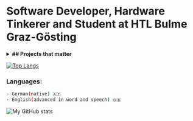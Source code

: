 # Software Developer, Hardware Tinkerer and Student at HTL Bulme Graz-Gösting

<details>
  <br />  
  <summary><b> ## Projects that matter</b></summary>
    ```bash
    - WikiSUM; Desktop Tkinter-Python-App summarizes wikipedia articles and you can ask an english question answering model about the context
    - Simplemath; train your brain with semi-random basic arithmetic operations
    - rpi4-conf; setup configs for usage as a desktop personal computer
    - b64-encryptPWA; a progressive safari Webapp that utilizes a tweaked version of base64 to encrypt and decrypt strings/messages
    - mkdeb; build .deb packages in seconds with this script
    - passgen; generate random strings/passwords with the linux u/random api
    - zxfetch; neofetch but faster and maxfetch but with less overhead
    - gofluentlycalculator or gocalc for short; is a cli-only calculator written in go that works concurrent and is customizable with a .json config format
    - WebTerminal; an experiment about permissions of the go os lib with an html frontend to type in cmds (use is NOT recommended!)
    - clock; attempt to build a cli-clock application - still a work in progress
    ```
</details>

[![Top Langs](https://github-readme-stats.vercel.app/api/top-langs/?username=666hwll&show_icons=true&theme=tokyonight)](https://github.com/anuraghazra/github-readme-stats)

### Languages:
```bash
- German(native) 🇦🇹
- English(advanced in word and speech) 🇬🇧
```

![My GitHub stats](https://github-readme-stats.vercel.app/api?username=666hwll&show_icons=true&theme=tokyonight)

